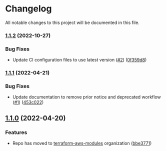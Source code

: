 # Changelog

All notable changes to this project will be documented in this file.

### [1.1.2](https://github.com/terraform-aws-modules/terraform-aws-appconfig/compare/v1.1.1...v1.1.2) (2022-10-27)


### Bug Fixes

* Update CI configuration files to use latest version ([#2](https://github.com/terraform-aws-modules/terraform-aws-appconfig/issues/2)) ([0f359d8](https://github.com/terraform-aws-modules/terraform-aws-appconfig/commit/0f359d8a154dcac5b8ea6adf6f5b42699b53903a))

### [1.1.1](https://github.com/terraform-aws-modules/terraform-aws-appconfig/compare/v1.1.0...v1.1.1) (2022-04-21)


### Bug Fixes

* Update documentation to remove prior notice and deprecated workflow ([#1](https://github.com/terraform-aws-modules/terraform-aws-appconfig/issues/1)) ([453c022](https://github.com/terraform-aws-modules/terraform-aws-appconfig/commit/453c0229eef12edb6d36232ecfea479f5f3a9f95))

## [1.1.0](https://github.com/clowdhaus/terraform-aws-appconfig/compare/v1.0.0...v1.1.0) (2022-04-20)


### Features

* Repo has moved to [terraform-aws-modules](https://github.com/terraform-aws-modules/terraform-aws-appconfig) organization ([bbe3771](https://github.com/clowdhaus/terraform-aws-appconfig/commit/bbe3771cb2a14c02c666583c0e6b60dfe6020f2c))
